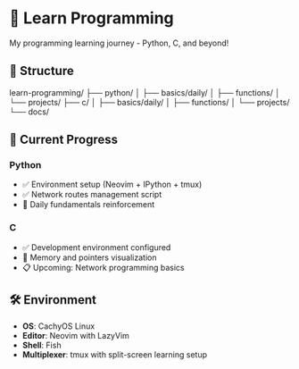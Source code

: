 # 🚀 Learn Programming

My programming learning journey - Python, C, and beyond!

## 📁 Structure

learn-programming/
├── python/
│   ├── basics/daily/
│   ├── functions/
│   └── projects/
├── c/
│   ├── basics/daily/
│   ├── functions/
│   └── projects/
└── docs/

## 🎯 Current Progress

### Python

- ✅ Environment setup (Neovim + IPython + tmux)
- ✅ Network routes management script
- 🔄 Daily fundamentals reinforcement

### C

- ✅ Development environment configured
- 🔄 Memory and pointers visualization
- 📋 Upcoming: Network programming basics

## 🛠️ Environment

- **OS**: CachyOS Linux
- **Editor**: Neovim with LazyVim
- **Shell**: Fish
- **Multiplexer**: tmux with split-screen learning setup
